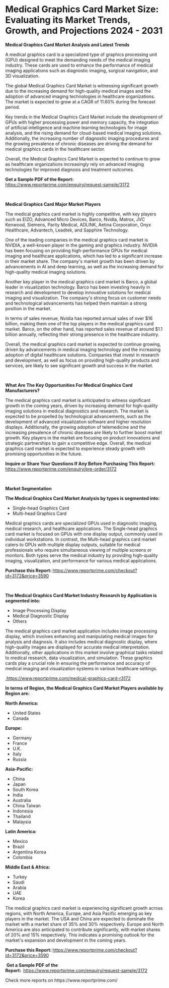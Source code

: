 <p><h1>Medical Graphics Card Market Size: Evaluating its Market Trends, Growth, and Projections 2024 - 2031</h1></p><p><strong>Medical Graphics Card Market Analysis and Latest Trends</strong></p>
<p><p>A medical graphics card is a specialized type of graphics processing unit (GPU) designed to meet the demanding needs of the medical imaging industry. These cards are used to enhance the performance of medical imaging applications such as diagnostic imaging, surgical navigation, and 3D visualization.</p><p>The global Medical Graphics Card Market is witnessing significant growth due to the increasing demand for high-quality medical images and the adoption of advanced imaging technologies in healthcare organizations. The market is expected to grow at a CAGR of 11.60% during the forecast period.</p><p>Key trends in the Medical Graphics Card Market include the development of GPUs with higher processing power and memory capacity, the integration of artificial intelligence and machine learning technologies for image analysis, and the rising demand for cloud-based medical imaging solutions. Additionally, the increasing number of diagnostic imaging procedures and the growing prevalence of chronic diseases are driving the demand for medical graphics cards in the healthcare sector.</p><p>Overall, the Medical Graphics Card Market is expected to continue to grow as healthcare organizations increasingly rely on advanced imaging technologies for improved diagnosis and treatment outcomes.</p></p>
<p><strong>Get a Sample PDF of the Report:&nbsp;</strong> <a href="https://www.reportprime.com/enquiry/request-sample/3172">https://www.reportprime.com/enquiry/request-sample/3172</a></p>
<p>&nbsp;</p>
<p><strong>Medical Graphics Card Major Market Players</strong></p>
<p><p>The medical graphics card market is highly competitive, with key players such as EIZO, Advanced Micro Devices, Barco, Nvidia, Matrox, JVC Kenwood, Siemens, Parity Medical, ADLINK, Aetina Corporation, Onyx Healthcare, Advantech, Leadtek, and Sapphire Technology.</p><p>One of the leading companies in the medical graphics card market is NVIDIA, a well-known player in the gaming and graphics industry. NVIDIA has been focusing on providing high-performance GPUs for medical imaging and healthcare applications, which has led to a significant increase in their market share. The company's market growth has been driven by advancements in AI and deep learning, as well as the increasing demand for high-quality medical imaging solutions.</p><p>Another key player in the medical graphics card market is Barco, a global leader in visualization technology. Barco has been investing heavily in research and development to develop innovative solutions for medical imaging and visualization. The company's strong focus on customer needs and technological advancements has helped them maintain a strong position in the market.</p><p>In terms of sales revenue, Nvidia has reported annual sales of over $16 billion, making them one of the top players in the medical graphics card market. Barco, on the other hand, has reported sales revenue of around $1.1 billion annually, reflecting their strong presence in the healthcare industry.</p><p>Overall, the medical graphics card market is expected to continue growing, driven by advancements in medical imaging technology and the increasing adoption of digital healthcare solutions. Companies that invest in research and development, as well as focus on providing high-quality products and services, are likely to see significant growth and success in the market.</p></p>
<p>&nbsp;</p>
<p><strong>What Are The Key Opportunities For Medical Graphics Card Manufacturers?</strong></p>
<p><p>The medical graphics card market is anticipated to witness significant growth in the coming years, driven by increasing demand for high-quality imaging solutions in medical diagnostics and research. The market is expected to be propelled by technological advancements, such as the development of advanced visualization software and higher resolution displays. Additionally, the growing adoption of telemedicine and the increasing prevalence of chronic diseases are likely to further boost market growth. Key players in the market are focusing on product innovations and strategic partnerships to gain a competitive edge. Overall, the medical graphics card market is expected to experience steady growth with promising opportunities in the future.</p></p>
<p><strong>Inquire or Share Your Questions If Any Before Purchasing This Report:</strong> <a href="https://www.reportprime.com/enquiry/pre-order/3172">https://www.reportprime.com/enquiry/pre-order/3172</a></p>
<p>&nbsp;</p>
<p><strong>Market Segmentation</strong></p>
<p><strong>The Medical Graphics Card Market Analysis by types is segmented into:</strong></p>
<p><ul><li>Single-head Graphics Card</li><li>Multi-head Graphics Card</li></ul></p>
<p><p>Medical graphics cards are specialized GPUs used in diagnostic imaging, medical research, and healthcare applications. The Single-head graphics card market is focused on GPUs with one display output, commonly used in individual workstations. In contrast, the Multi-head graphics card market caters to GPUs with multiple display outputs, suitable for medical professionals who require simultaneous viewing of multiple screens or monitors. Both types serve the medical industry by providing high-quality imaging, visualization, and performance for various medical applications.</p></p>
<p><strong>Purchase this Report:&nbsp;</strong><a href="https://www.reportprime.com/checkout?id=3172&price=3590">https://www.reportprime.com/checkout?id=3172&price=3590</a></p>
<p>&nbsp;</p>
<p><strong>The Medical Graphics Card Market Industry Research by Application is segmented into:</strong></p>
<p><ul><li>Image Processing Display</li><li>Medical Diagnostic Display</li><li>Others</li></ul></p>
<p><p>The medical graphics card market application includes image processing display, which involves enhancing and manipulating medical images for analysis and diagnosis. It also includes medical diagnostic display, where high-quality images are displayed for accurate medical interpretation. Additionally, other applications in this market involve graphical tasks related to medical research, data visualization, and simulation. These graphics cards play a crucial role in ensuring the performance and accuracy of medical imaging and visualization systems in various healthcare settings.</p></p>
<p><a href="https://www.reportprime.com/medical-graphics-card-r3172">&nbsp;https://www.reportprime.com/medical-graphics-card-r3172</a></p>
<p><strong>In terms of Region, the Medical Graphics Card Market Players available by Region are:</strong></p>
<p>
    <p> <strong> North America: </strong>
        <ul>
            <li>United States</li>
            <li>Canada</li>
        </ul>
        </p> 
    <p> <strong> Europe: </strong>
        <ul>
            <li>Germany</li>
            <li>France</li>
            <li>U.K.</li>
            <li>Italy</li>
            <li>Russia</li>
        </ul>
        </p> 
    <p> <strong> Asia-Pacific: </strong>
        <ul>
            <li>China</li>
            <li>Japan</li>
            <li>South Korea</li>
            <li>India</li>
            <li>Australia</li>
            <li>China Taiwan</li>
            <li>Indonesia</li>
            <li>Thailand</li>
            <li>Malaysia</li>
        </ul>
        </p> 
    <p> <strong> Latin America: </strong>
        <ul>
            <li>Mexico</li>
            <li>Brazil</li>
            <li>Argentina Korea</li>
            <li>Colombia</li>
        </ul>
        </p> 
    <p> <strong> Middle East & Africa: </strong>
        <ul>
            <li>Turkey</li>
            <li>Saudi</li>
            <li>Arabia</li>
            <li>UAE</li>
            <li>Korea</li>
        </ul>
    </p>
    </p>
<p><p>The medical graphics card market is experiencing significant growth across regions, with North America, Europe, and Asia Pacific emerging as key players in the market. The USA and China are expected to dominate the market with a market share of 35% and 30% respectively. Europe and North America are also anticipated to contribute significantly, with market shares of 20% and 15% respectively. This indicates a promising outlook for the market's expansion and development in the coming years.</p></p>
<p><strong>Purchase this Report: </strong><a href="https://www.reportprime.com/checkout?id=3172&price=3590">https://www.reportprime.com/checkout?id=3172&price=3590</a></p>
<p>&nbsp;<strong>Get a Sample PDF of the Report:&nbsp;&nbsp;</strong><a href="https://www.reportprime.com/enquiry/request-sample/3172">https://www.reportprime.com/enquiry/request-sample/3172</a></p>
<p><strong></strong></p>
<p>Check more reports on https://www.reportprime.com/</p>